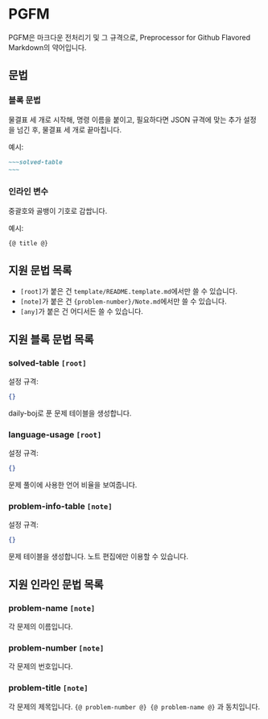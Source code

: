 # PGFM

PGFM은 마크다운 전처리기 및 그 규격으로, Preprocessor for Github Flavored Markdown의 약어입니다.

## 문법

### 블록 문법

물결표 세 개로 시작해, 명령 이름을 붙이고, 필요하다면 JSON 규격에 맞는 추가 설정을 넘긴 후, 물결표 세 개로 끝마칩니다.

예시:

```markdown
~~~solved-table
~~~
```

### 인라인 변수

중괄호와 골뱅이 기호로 감쌉니다.

예시:

```markdown
{@ title @}
```

## 지원 문법 목록

- `[root]`가 붙은 건 `template/README.template.md`에서만 쓸 수 있습니다.
- `[note]`가 붙은 건 `{problem-number}/Note.md`에서만 쓸 수 있습니다.
- `[any]`가 붙은 건 어디서든 쓸 수 있습니다.

## 지원 블록 문법 목록

### solved-table `[root]`

설정 규격:

```json
{}
```

daily-boj로 푼 문제 테이블을 생성합니다.

### language-usage `[root]`

설정 규격:

```json
{}
```

문제 풀이에 사용한 언어 비율을 보여줍니다.

### problem-info-table `[note]`

설정 규격:

```json
{}
```

문제 테이블을 생성합니다.
노트 편집에만 이용할 수 있습니다.

## 지원 인라인 문법 목록

### problem-name `[note]`

각 문제의 이름입니다.

### problem-number `[note]`

각 문제의 번호입니다.

### problem-title `[note]`

각 문제의 제목입니다.
`{@ problem-number @} {@ problem-name @}` 과 동치입니다.
